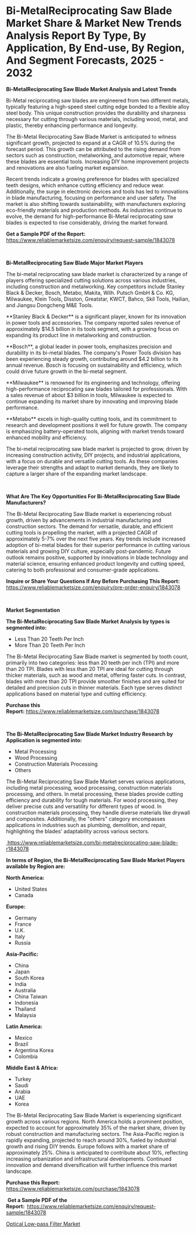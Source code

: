 <p><h1>Bi-MetalReciprocating Saw Blade Market Share & Market New Trends Analysis Report By Type, By Application, By End-use, By Region, And Segment Forecasts, 2025 - 2032</h1></p><p><strong>Bi-MetalReciprocating Saw Blade Market Analysis and Latest Trends</strong></p>
<p><p>Bi-Metal reciprocating saw blades are engineered from two different metals, typically featuring a high-speed steel cutting edge bonded to a flexible alloy steel body. This unique construction provides the durability and sharpness necessary for cutting through various materials, including wood, metal, and plastic, thereby enhancing performance and longevity.</p><p>The Bi-Metal Reciprocating Saw Blade Market is anticipated to witness significant growth, projected to expand at a CAGR of 10.5% during the forecast period. This growth can be attributed to the rising demand from sectors such as construction, metalworking, and automotive repair, where these blades are essential tools. Increasing DIY home improvement projects and renovations are also fueling market expansion.</p><p>Recent trends indicate a growing preference for blades with specialized teeth designs, which enhance cutting efficiency and reduce wear. Additionally, the surge in electronic devices and tools has led to innovations in blade manufacturing, focusing on performance and user safety. The market is also shifting towards sustainability, with manufacturers exploring eco-friendly materials and production methods. As industries continue to evolve, the demand for high-performance Bi-Metal reciprocating saw blades is expected to rise considerably, driving the market forward.</p></p>
<p><strong>Get a Sample PDF of the Report:&nbsp;</strong> <a href="https://www.reliablemarketsize.com/enquiry/request-sample/1843078?utm_campaign=3075&utm_medium=2&utm_source=Github&utm_content=ia&utm_term=26032025&utm_id=bi-metalreciprocating-saw-blade">https://www.reliablemarketsize.com/enquiry/request-sample/1843078</a></p>
<p>&nbsp;</p>
<p><strong>Bi-MetalReciprocating Saw Blade Major Market Players</strong></p>
<p><p>The bi-metal reciprocating saw blade market is characterized by a range of players offering specialized cutting solutions across various industries, including construction and metalworking. Key competitors include Stanley Black & Decker, Bosch, Metabo, Makita, Wilh. Putsch GmbH & Co. KG, Milwaukee, Klein Tools, Disston, Greatstar, KWCT, Bahco, Skil Tools, Hailian, and Jiangsu Dongcheng M&E Tools.</p><p>**Stanley Black & Decker** is a significant player, known for its innovation in power tools and accessories. The company reported sales revenue of approximately $14.5 billion in its tools segment, with a growing focus on expanding its product line in metalworking and construction.</p><p>**Bosch**, a global leader in power tools, emphasizes precision and durability in its bi-metal blades. The company's Power Tools division has been experiencing steady growth, contributing around $4.2 billion to its annual revenue. Bosch is focusing on sustainability and efficiency, which could drive future growth in the bi-metal segment.</p><p>**Milwaukee** is renowned for its engineering and technology, offering high-performance reciprocating saw blades tailored for professionals. With a sales revenue of about $3 billion in tools, Milwaukee is expected to continue expanding its market share by innovating and improving blade performance.</p><p>**Metabo** excels in high-quality cutting tools, and its commitment to research and development positions it well for future growth. The company is emphasizing battery-operated tools, aligning with market trends toward enhanced mobility and efficiency.</p><p>The bi-metal reciprocating saw blade market is projected to grow, driven by increasing construction activity, DIY projects, and industrial applications, with a focus on durable and versatile cutting tools. As these companies leverage their strengths and adapt to market demands, they are likely to capture a larger share of the expanding market landscape.</p></p>
<p>&nbsp;</p>
<p><strong>What Are The Key Opportunities For Bi-MetalReciprocating Saw Blade Manufacturers?</strong></p>
<p><p>The Bi-Metal Reciprocating Saw Blade market is experiencing robust growth, driven by advancements in industrial manufacturing and construction sectors. The demand for versatile, durable, and efficient cutting tools is propelling the market, with a projected CAGR of approximately 5-7% over the next five years. Key trends include increased adoption of bi-metal blades for their superior performance in cutting various materials and growing DIY culture, especially post-pandemic. Future outlook remains positive, supported by innovations in blade technology and material science, ensuring enhanced product longevity and cutting speed, catering to both professional and consumer-grade applications.</p></p>
<p><strong>Inquire or Share Your Questions If Any Before Purchasing This Report:</strong> <a href="https://www.reliablemarketsize.com/enquiry/pre-order-enquiry/1843078?utm_campaign=3075&utm_medium=2&utm_source=Github&utm_content=ia&utm_term=26032025&utm_id=bi-metalreciprocating-saw-blade">https://www.reliablemarketsize.com/enquiry/pre-order-enquiry/1843078</a></p>
<p>&nbsp;</p>
<p><strong>Market Segmentation</strong></p>
<p><strong>The Bi-MetalReciprocating Saw Blade Market Analysis by types is segmented into:</strong></p>
<p><ul><li>Less Than 20 Teeth Per Inch</li><li>More Than 20 Teeth Per Inch</li></ul></p>
<p><p>The Bi-Metal Reciprocating Saw Blade market is segmented by tooth count, primarily into two categories: less than 20 teeth per inch (TPI) and more than 20 TPI. Blades with less than 20 TPI are ideal for cutting through thicker materials, such as wood and metal, offering faster cuts. In contrast, blades with more than 20 TPI provide smoother finishes and are suited for detailed and precision cuts in thinner materials. Each type serves distinct applications based on material type and cutting efficiency.</p></p>
<p><strong>Purchase this Report:&nbsp;</strong><a href="https://www.reliablemarketsize.com/purchase/1843078?utm_campaign=3075&utm_medium=2&utm_source=Github&utm_content=ia&utm_term=26032025&utm_id=bi-metalreciprocating-saw-blade">https://www.reliablemarketsize.com/purchase/1843078</a></p>
<p>&nbsp;</p>
<p><strong>The Bi-MetalReciprocating Saw Blade Market Industry Research by Application is segmented into:</strong></p>
<p><ul><li>Metal Processing</li><li>Wood Processing</li><li>Construction Materials Processing</li><li>Others</li></ul></p>
<p><p>The Bi-Metal Reciprocating Saw Blade Market serves various applications, including metal processing, wood processing, construction materials processing, and others. In metal processing, these blades provide cutting efficiency and durability for tough materials. For wood processing, they deliver precise cuts and versatility for different types of wood. In construction materials processing, they handle diverse materials like drywall and composites. Additionally, the "others" category encompasses applications in industries such as plumbing, demolition, and repair, highlighting the blades' adaptability across various sectors.</p></p>
<p><a href="https://www.reliablemarketsize.com/bi-metalreciprocating-saw-blade-r1843078?utm_campaign=3075&utm_medium=2&utm_source=Github&utm_content=ia&utm_term=26032025&utm_id=bi-metalreciprocating-saw-blade">&nbsp;https://www.reliablemarketsize.com/bi-metalreciprocating-saw-blade-r1843078</a></p>
<p><strong>In terms of Region, the Bi-MetalReciprocating Saw Blade Market Players available by Region are:</strong></p>
<p>
    <p> <strong> North America: </strong>
        <ul>
            <li>United States</li>
            <li>Canada</li>
        </ul>
        </p> 
    <p> <strong> Europe: </strong>
        <ul>
            <li>Germany</li>
            <li>France</li>
            <li>U.K.</li>
            <li>Italy</li>
            <li>Russia</li>
        </ul>
        </p> 
    <p> <strong> Asia-Pacific: </strong>
        <ul>
            <li>China</li>
            <li>Japan</li>
            <li>South Korea</li>
            <li>India</li>
            <li>Australia</li>
            <li>China Taiwan</li>
            <li>Indonesia</li>
            <li>Thailand</li>
            <li>Malaysia</li>
        </ul>
        </p> 
    <p> <strong> Latin America: </strong>
        <ul>
            <li>Mexico</li>
            <li>Brazil</li>
            <li>Argentina Korea</li>
            <li>Colombia</li>
        </ul>
        </p> 
    <p> <strong> Middle East & Africa: </strong>
        <ul>
            <li>Turkey</li>
            <li>Saudi</li>
            <li>Arabia</li>
            <li>UAE</li>
            <li>Korea</li>
        </ul>
    </p>
    </p>
<p><p>The Bi-Metal Reciprocating Saw Blade Market is experiencing significant growth across various regions. North America holds a prominent position, expected to account for approximately 35% of the market share, driven by robust construction and manufacturing sectors. The Asia-Pacific region is rapidly expanding, projected to reach around 30%, fueled by industrial growth and rising DIY trends. Europe follows with a market share of approximately 25%. China is anticipated to contribute about 10%, reflecting increasing urbanization and infrastructural developments. Continued innovation and demand diversification will further influence this market landscape.</p></p>
<p><strong>Purchase this Report: </strong><a href="https://www.reliablemarketsize.com/purchase/1843078?utm_campaign=3075&utm_medium=2&utm_source=Github&utm_content=ia&utm_term=26032025&utm_id=bi-metalreciprocating-saw-blade">https://www.reliablemarketsize.com/purchase/1843078</a></p>
<p>&nbsp;<strong>Get a Sample PDF of the Report:&nbsp;&nbsp;</strong><a href="https://www.reliablemarketsize.com/enquiry/request-sample/1843078?utm_campaign=3075&utm_medium=2&utm_source=Github&utm_content=ia&utm_term=26032025&utm_id=bi-metalreciprocating-saw-blade">https://www.reliablemarketsize.com/enquiry/request-sample/1843078</a></p>
<p><strong></strong></p>
<p><p><a href="https://github.com/hunanuzmez/Market-Research-Report-List-1/blob/main/optical-low-pass-filter-market.md?utm_campaign=3075&utm_medium=2&utm_source=Github&utm_content=ia&utm_term=26032025&utm_id=bi-metalreciprocating-saw-blade">Optical Low-pass Filter Market</a></p></p>